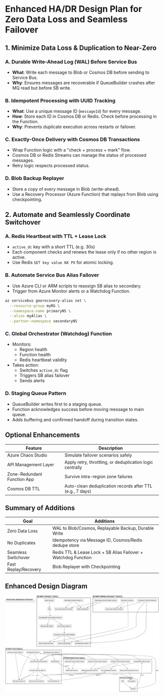 # Enhanced HA/DR Design Plan for Zero Data Loss and Seamless Failover

## 1. Minimize Data Loss & Duplication to Near-Zero

### A. Durable Write-Ahead Log (WAL) Before Service Bus

- **What**: Write each message to Blob or Cosmos DB before sending to Service Bus.
- **Why**: Ensures messages are recoverable if QueueBuilder crashes after MQ read but before SB write.

### B. Idempotent Processing with UUID Tracking

- **What**: Use a unique message ID (`messageId`) for every message.
- **How**: Store each ID in Cosmos DB or Redis. Check before processing in the Function.
- **Why**: Prevents duplicate execution across restarts or failover.

### C. Exactly-Once Delivery with Cosmos DB Transactions

- Wrap Function logic with a "check + process + mark" flow.
- Cosmos DB or Redis Streams can manage the status of processed messages.
- Retry logic respects processed status.

### D. Blob Backup Replayer

- Store a copy of every message in Blob (write-ahead).
- Use a Recovery Processor (Azure Function) that replays from Blob using checkpointing.



## 2. Automate and Seamlessly Coordinate Switchover

### A. Redis Heartbeat with TTL + Lease Lock

- `active_dc` key with a short TTL (e.g. 30s)
- Each component checks and renews the lease only if no other region is active.
- Use Redis `SET key value NX PX` for atomic locking.

### B. Automate Service Bus Alias Failover

- Use Azure CLI or ARM scripts to reassign SB alias to secondary.
- Trigger from Azure Monitor alerts or a Watchdog Function.

```bash
az servicebus georecovery-alias set \
  --resource-group myRG \
  --namespace-name primaryNS \
  --alias myAlias \
  --partner-namespace secondaryNS
```

### C. Global Orchestrator (Watchdog) Function

- Monitors:
  - Region health
  - Function health
  - Redis heartbeat validity
- Takes action:
  - Switches `active_dc` flag
  - Triggers SB alias failover
  - Sends alerts

### D. Staging Queue Pattern

- QueueBuilder writes first to a staging queue.
- Function acknowledges success before moving message to main queue.
- Adds buffering and confirmed handoff during transition states.



## Optional Enhancements

| Feature                     | Description                                                  |
|-----------------------------|--------------------------------------------------------------|
| Azure Chaos Studio          | Simulate failover scenarios safely                          |
| API Management Layer        | Apply retry, throttling, or deduplication logic centrally    |
| Zone-Redundant Function App | Survive intra-region zone failures                          |
| Cosmos DB TTL               | Auto-clean deduplication records after TTL (e.g., 7 days)    |



## Summary of Additions

| Goal                   | Additions                                                      |
|------------------------|----------------------------------------------------------------|
| Zero Data Loss         | WAL to Blob/Cosmos, Replayable Backup, Durable Write           |
| No Duplicates          | Idempotency via Message ID, Cosmos/Redis dedupe store          |
| Seamless Switchover    | Redis TTL & Lease Lock + SB Alias Failover + Watchdog Function |
| Fast Replay/Recovery   | Blob Replayer with Checkpointing                               |


## Enhanced Design Diagram

<!--img src="img/mxmt-dr-enh.png" alt="DR Scenario" width="450"/-->

<img src="img/mxmt-dr-enh-puml2.png" alt="DR Scenario" width="650"/>

<img src="img/mxmt-dr-enh-puml3.png" alt="DR Scenario" width="650"/>
